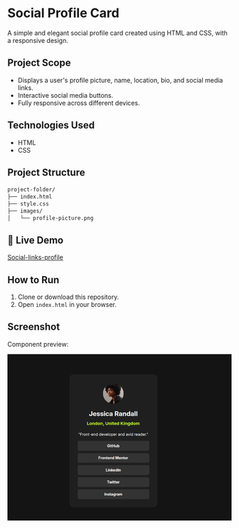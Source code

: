 # Social Profile Card

A simple and elegant social profile card created using HTML and CSS, with a responsive design.

## Project Scope

- Displays a user's profile picture, name, location, bio, and social media links.
- Interactive social media buttons.
- Fully responsive across different devices.

## Technologies Used

- HTML
- CSS

## Project Structure

```
project-folder/
├── index.html
├── style.css
├── images/
│   └── profile-picture.png
```


## 🔗 Live Demo  
[Social-links-profile](news-letter-links.netlify.app)

## How to Run

1. Clone or download this repository.
2. Open `index.html` in your browser.

## Screenshot

Component preview:

![Social Profile Card](./assets/images/social-link.png)
